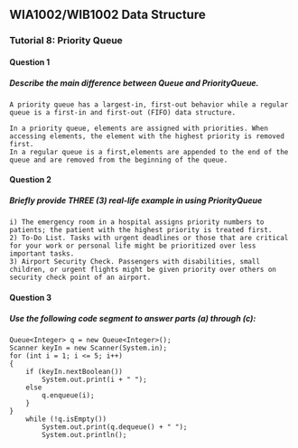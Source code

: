 ## WIA1002/WIB1002 Data Structure
### Tutorial 8:  Priority Queue

#### Question 1
##### Describe the main difference between Queue and PriorityQueue.
```plaintext
A priority queue has a largest-in, first-out behavior while a regular queue is a first-in and first-out (FIFO) data structure.

In a priority queue, elements are assigned with priorities. When accessing elements, the element with the highest priority is removed first.
In a regular queue is a first,elements are appended to the end of the queue and are removed from the beginning of the queue. 
```

#### Question 2
##### Briefly provide THREE (3) real-life example in using PriorityQueue
```plaintext
i) The emergency room in a hospital assigns priority numbers to patients; the patient with the highest priority is treated first.
2) To-Do List. Tasks with urgent deadlines or those that are critical for your work or personal life might be prioritized over less important tasks.
3) Airport Security Check. Passengers with disabilities, small children, or urgent flights might be given priority over others on security check point of an airport. 
```


#### Question 3
##### Use the following code segment to answer parts (a) through (c):
```plaintext
Queue<Integer> q = new Queue<Integer>();
Scanner keyIn = new Scanner(System.in);
for (int i = 1; i <= 5; i++)
{
    if (keyIn.nextBoolean())
        System.out.print(i + " ");
    else
        q.enqueue(i);
    }
}
    while (!q.isEmpty())
        System.out.print(q.dequeue() + " ");
        System.out.println();
```
